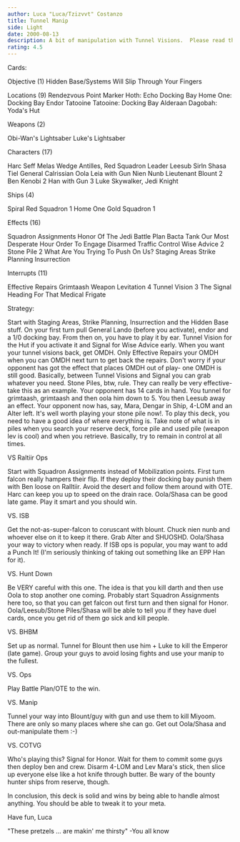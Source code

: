 ```yaml
---
author: Luca "Luca/Tzizvvt" Costanzo
title: Tunnel Manip
side: Light
date: 2000-08-13
description: A bit of manipulation with Tunnel Visions.  Please read thoroughly and if you don't get it message me before reviewing.
rating: 4.5
---
```

Cards: 

Objective (1)
Hidden Base/Systems Will Slip Through Your Fingers

Locations (9)
Rendezvous Point
Marker
Hoth: Echo Docking Bay
Home One: Docking Bay
Endor
Tatooine
Tatooine: Docking Bay
Alderaan
Dagobah: Yoda's Hut

Weapons (2)

Obi-Wan's Lightsaber
Luke's Lightsaber

Characters (17)

Harc Seff
Melas
Wedge Antilles, Red Squadron Leader
Leesub Sirln
Shasa Tiel
General Calrissian
Oola
Leia with Gun
Nien Nunb
Lieutenant Blount
2 Ben Kenobi
2 Han with Gun
3 Luke Skywalker, Jedi Knight

Ships (4)

Spiral
Red Squadron 1
Home One
Gold Squadron 1

Effects (16)

Squadron Assignments
Honor Of The Jedi
Battle Plan
Bacta Tank
Our Most Desperate Hour
Order To Engage
Disarmed
Traffic Control
Wise Advice
2 Stone Pile
2 What Are You Trying To Push On Us?
Staging Areas
Strike Planning
Insurrection

Interrupts (11)

Effective Repairs
Grimtaash
Weapon Levitation
4 Tunnel Vision
3 The Signal
Heading For That Medical Frigate




Strategy: 

Start with Staging Areas, Strike Planning, Insurrection and the Hidden Base stuff.	On your first turn pull General Lando (before you activate), endor and a 1/0 docking bay.  From then on, you have to play it by ear.  Tunnel Vision for the Hut if you activate it and Signal for Wise Advice early.  When you want your tunnel visions back, get OMDH.  Only Effective Repairs your OMDH when you can OMDH next turn to get back the repairs.	Don't worry if your opponent has got the effect that places OMDH out of play- one OMDH is still good.	Basically, between Tunnel Visions and Signal you can grab whatever you need.  Stone Piles, btw, rule.  They can really be very effective- take this as an example.  Your opponent has 14 cards in hand.  You tunnel for grimtaash, grimtaash and then oola him down to 5.  You then Leesub away an effect.  Your opponent now has, say, Mara, Dengar in Ship, 4-LOM and an Alter left.	It's well worth playing your stone pile now!.	To play this deck, you need to have a good idea of where everything is.  Take note of what is in piles when you search your reserve deck, force pile and used pile (weapon lev is cool) and when you retrieve.	Basically, try to remain in control at all times.

VS Raltiir Ops

Start with Squadron Assignments instead of Mobilization points.  First turn falcon really hampers their flip.  If they deploy their docking bay punish them with Ben loose on Ralltiir.  Avoid the desert and follow them around with OTE.  Harc can keep you up to speed on the drain race.  Oola/Shasa can be good late game.  Play it smart and you should win.

VS. ISB

Get the not-as-super-falcon to coruscant with blount.  Chuck nien nunb and whoever else on it to keep it there.  Grab Alter and SHUOSHD.  Oola/Shasa your way to victory when ready.  If ISB ops is popular, you may want to add a Punch It! (I'm seriously thinking of taking out something like an EPP Han for it).

VS. Hunt Down

Be VERY careful with this one.	The idea is that you kill darth and then use Oola to stop another one coming.  Probably start Squadron Assignments here too, so that you can get falcon out first turn and then signal for Honor.  Oola/Leesub/Stone Piles/Shasa will be able to tell you if they have duel cards, once you get rid of them go sick and kill people.

VS. BHBM

Set up as normal.  Tunnel for Blount then use him + Luke to kill the Emperor (late game).  Group your guys to avoid losing fights and use your manip to the fullest.

VS. Ops

Play Battle Plan/OTE to the win.

VS. Manip

Tunnel your way into Blount/guy with gun and use them to kill Miyoom.  There are only so many places where she can go.	Get out Oola/Shasa and out-manipulate them :-)

VS. COTVG

Who's playing this?  Signal for Honor.  Wait for them to commit some guys then deploy ben and crew.  Disarm 4-LOM and Lev Mara's stick, then slice up everyone else like a hot knife through butter.	Be wary of the bounty hunter ships from reserve, though.

In conclusion, this deck is solid and wins by being able to handle almost anything.  You should be able to tweak it to your meta.

Have fun,
Luca

"These pretzels ... are makin' me thirsty"
-You all know